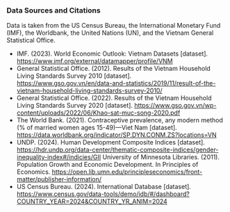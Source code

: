 ### Data Sources and Citations
Data is taken from the US Census Bureau, the International Monetary Fund (IMF), the Worldbank, the United Nations (UN), and the Vietnam General Statistical Office.

- IMF. (2023). World Economic Outlook: Vietnam Datasets [dataset]. https://www.imf.org/external/datamapper/profile/VNM
- General Statistical Office. (2012). Results of the Vietnam Household Living Standards Survey 2010 [dataset]. https://www.gso.gov.vn/en/data-and-statistics/2019/11/result-of-the-vietnam-household-living-standards-survey-2010/
- General Statistical Office. (2022). Results of the Vietnam Household Living Standards Survey 2020 [dataset]. https://www.gso.gov.vn/wp-content/uploads/2022/06/Khao-sat-muc-song-2020.pdf
- The World Bank. (2021). Contraceptive prevalence, any modern method (% of married women ages 15-49)—Viet Nam [dataset]. https://data.worldbank.org/indicator/SP.DYN.CONM.ZS?locations=VN
- UNDP. (2024). Human Development Composite Indices [dataset]. https://hdr.undp.org/data-center/thematic-composite-indices/gender-inequality-index#/indicies/GII University of Minnesota Libraries. (2011). Population Growth and Economic Development. In Principles of Economics. https://open.lib.umn.edu/principleseconomics/front-matter/publisher-information/
- US Census Bureau. (2024). International Database [dataset]. https://www.census.gov/data-tools/demo/idb/#/dashboard?COUNTRY_YEAR=2024&COUNTRY_YR_ANIM=2024


